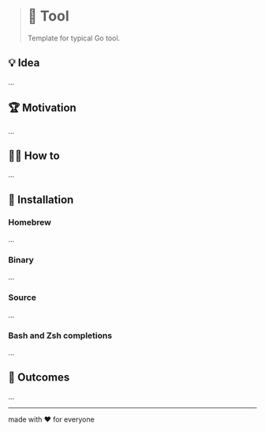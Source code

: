 > # 🧩 Tool
>
> Template for typical Go tool.

## 💡 Idea

...

## 🏆 Motivation

...

## 🤼‍♂️ How to

...

## 🧩 Installation

### Homebrew

...

### Binary

...

### Source

...

### Bash and Zsh completions

...

## 🤲 Outcomes

...

---

made with ❤️ for everyone
